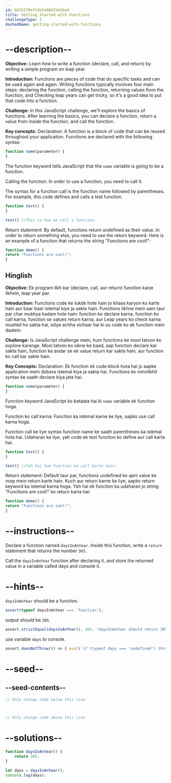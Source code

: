 ```yaml
---
id: 66352f0ef19e5408d7d43bed
title: Getting Started with Functions
challengeType: 1
dashedName: getting-started-with-functions
---
```


# --description--

**Objective:**
Learn how to write a function (declare, call, and return) by writing a simple program on leap year.

**Introduction:**
Functions are pieces of code that do specific tasks and can be used again and again. Writing functions typically involves four main steps: declaring the function, calling the function, returning values from the function, and Checking leap years can get tricky, so it's a good idea to put that code into a function.

**Challenge:**
In this JavaScript challenge, we'll explore the basics of functions. After learning the basics, you can declare a function, return a value from inside the function, and call the function.

**Key concepts:**
Declaration: A function is a block of code that can be reused throughout your application. Functions are declared with the following syntax:

```js
function name(parameter) {
}
```

The function keyword tells JavaScript that the `name` variable is going to be a function.

Calling the function: In order to use a function, you need to call it.

The syntax for a function call is the function name followed by parentheses. 
For example, this code defines and calls a test function.

```js
function test() {
}

test() //This is how we call a function.
```

Return statement: By default, functions return undefined as their value. In order to return something else, you need to use the return keyword. 
Here is an example of a function that returns the string "Functions are cool!":

```js
function demo() {
return "Functions are cool!";
}
```
  
<h2>Hinglish</h2>

**Objective:**
Ek program likh kar (declare, call, aur return) function kaise likhein, leap year par.

**Introduction:**
Functions code ke tukde hote hain jo khaas karyon ko karte hain aur baar baar istemal kiye ja sakte hain. Functions likhne mein aam taur par char mukhya kadam hote hain: function ko declare karna, function ko call karna, function se values return karna, aur Leap years ko check karna mushkil ho sakta hai, isliye achha vichaar hai ki us code ko ek function mein daalein.

**Challenge:**
Is JavaScript challenge mein, hum functions ke mool tatvon ko explore karenge. Mool tatvon ko sikne ke baad, aap function declare kar sakte hain, function ke andar se ek value return kar sakte hain, aur function ko call kar sakte hain.

**Key Concepts:**
Declaration: Ek function ek code block hota hai jo aapke application mein dobara istemal kiya ja sakta hai. Functions ko nimnlikhit syntax ke saath declare kiya jata hai:

```js
function name(parameter) {
}
```

Function keyword JavaScript ko bataata hai ki `name` variable ek function hoga.

Function ko call karna: Function ka istemal karne ke liye, aapko use call karna hoga.

Function call ke liye syntax function name ke saath parentheses ka istemal hota hai. 
Udaharan ke liye, yah code ek test function ko define aur call karta hai.

```js
function test() {
}

test() //Yah hai hum function ko call karte hain.
```

Return statement: Default taur par, functions undefined ko apni value ke roop mein return karte hain. Kuch aur return karne ke liye, aapko return keyword ka istemal karna hoga. 
Yah hai ek function ka udaharan jo string "Functions are cool!" ko return karta hai:

```js
function demo() {
return "Functions are cool!";
}
```

# --instructions--

Declare a function named `daysInAnYear`. Inside this function, write a `return` statement that returns the number `365`.

Call the `daysInAnYear` function after declaring it, and store the returned value in a variable called days and console it.

# --hints--

`daysInAnYear` should be a function.

```js
assert(typeof daysInAnYear === 'function');
```

output should be `365`.

```js
assert.strictEqual(daysInAnYear(), 365, "daysInAnYear should return 365.");

```

use variable `days` to console.

```js
assert.doesNotThrow(() => { eval(`if (typeof days === 'undefined') throw new Error("Variable 'days' is not used.");`); }, Error, "Variable 'days' is not used.");

```

# --seed--
## --seed-contents--

```js
// Only change code below this line



// Only change code above this line
```

# --solutions--

```js
function daysInAnYear() {
    return 365;
}

let days = daysInAnYear();
console.log(days);
```
